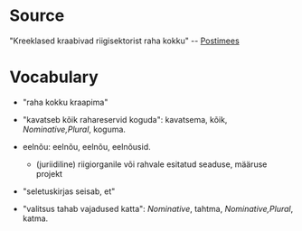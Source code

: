 # Source

"Kreeklased kraabivad riigisektorist raha kokku" -- [Postimees][1]

[1]: http://majandus24.postimees.ee/3164515/kreeklased-kraabivad-riigisektorist-raha-kokku

# Vocabulary

- "raha kokku kraapima"

- "kavatseb kõik rahareservid koguda": kavatsema, kõik, *Nominative,Plural*, koguma.

- eelnõu: eelnõu, eelnõu, eelnõusid.
  - (juriidiline) riigiorganile või rahvale esitatud seaduse, määruse projekt

- "seletuskirjas seisab, et"

- "valitsus tahab vajadused katta": *Nominative*, tahtma, *Nominative,Plural*, katma.

